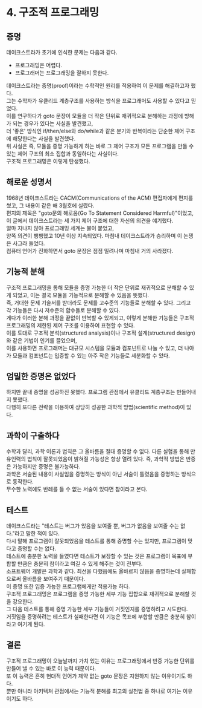 # 4. 구조적 프로그래밍

## 증명
데이크스트라가 초기에 인식한 문제는 다음과 같다.
 - 프로그래밍은 어렵다.
 - 프로그래머는 프로그래밍을 잘하지 못한다.

데이크스트라는 증명(proof)이라는 수학적인 원리를 적용하여 이 문제를 해결하고자 했다.  
그는 수학자가 유클리드 계층구조를 사용하는 방식을 프로그래머도 사용할 수 있다고 믿었다.  
이를 연구하다가 goto 문장이 모듈을 더 작은 단위로 재귀적으로 분해하는 과정에 방해가 되는 경우가 있다는 사실을 발견했고,   
더 '좋은' 방식인 if/then/else와 do/while과 같은 분기와 반복이라는 단순한 제어 구조에 해당한다는 사실을 발견했다.  
위 사실은 즉, 모듈을 증명 가능하게 하는 바로 그 제어 구조가 모든 프로그램을 만들 수 있는 제어 구조의 최소 집합과 동일하다는 사실이다.  
구조적 프로그래밍은 이렇게 탄생했다.  

## 해로운 성명서
1968년 데이크스트라는 CACM(Communications of the ACM) 편집자에게 편지를 썼고, 그 내용이 같은 해 3월호에 실렸다.  
편지의 제목은 "goto문의 해로움(Go To Statement Considered Harmful)"이었고,  
이 글에서 데이크스트라는 세 가지 제어 구조에 대한 자신의 의견을 얘기했다.  
얼마 지나지 않아 프로그래밍 세계는 불이 붙었고,  
양쪽 의견이 팽팽했고 10년 이상 지속되었다. 마침내 데이크스트라가 승리하며 이 논쟁은 사그라 들었다.  
컴퓨터 언어가 진화하면서 goto 문장은 점점 밀려나며 마침내 거의 사라졌다.  

## 기능적 분해
구조적 프로그래밍을 통해 모듈을 증명 가능한 더 작은 단위로 재귀적으로 분해할 수 있게 되었고, 이는 결국 모듈을 기능적으로 분해할 수 있음을 뜻했다.  
즉, 거대한 문제 기술서를 받더라도 문제를 고수준의 기능들로 분해할 수 있다. 그리고 각 기능들은 다시 저수준의 함수들로 분해할 수 있다.  
게다가 이러한 분해 과정을 끝없이 반복할 수 있게되고, 이렇게 분해한 기능들은 구조적 프로그래밍의 제한된 제어 구조를 이용하여 표현할 수 있다.  
이를 토대로 구조적 분석(structured analysis)이나 구조적 설계(structured design)와 같은 기법이 인기를 끌었으며,  
이를 사용하면 프로그래머는 대규모 시스템을 모듈과 컴포넌트로 나눌 수 있고, 더 나아가 모듈과 컴포넌트는 입증할 수 있는 아주 작은 기능들로 세분화할 수 있다.

## 엄밀한 증명은 없었다
하지만 끝내 증명을 성공하진 못했다. 프로그램 관점에서 유클리드 계층구조는 만들어내지 못했다.  
다행히 또다른 전략을 이용하여 상당히 성공한 과학적 방법(scientific method)이 있다.

## 과학이 구출하다  
수학과 달리, 과학 이론과 법칙은 그 올바름을 절대 증명할 수 없다. 다른 실험을 통해 만유인력의 법칙이 잘못되었음이 밝혀질 가능성은 항상 열려 있다. 
즉, 과학적 방법은 반증은 가능하지만 증명은 불가능하다.  
과학은 서술된 내용이 사실임을 증명하는 방식이 아닌 서술이 틀렸음을 증명하는 방식으로 동작한다.  
무수한 노력에도 반례를 들 수 없는 서술이 있다면 참이라고 본다.  

## 테스트
데이크스트라는 "테스트는 버그가 있음을 보여줄 뿐, 버그가 없음을 보여줄 수는 없다."라고 말한 적이 있다.  
다시 말해 프로그램이 잘못되었음을 테스트를 통해 증명할 수는 있지만, 프로그램이 맞다고 증명할 수는 없다.  
테스트에 충분한 노력을 들였다면 테스트가 보장할 수 있는 것은 프로그램이 목표에 부합할 만큼은 충분히 참이라고 여길 수 있게 해주는 것이 전부다.  
소프트웨어 개발은 과학과 같다. 최선을 다했음에도 올바르지 않음을 증명하는데 실패함으로써 올바름을 보여주기 때문이다.  
이 증명 또한 입증 가능한 프로그램에게만 적용가능 하다.  
구조적 프로그래밍은 프로그램을 증명 가능한 세부 기능 집합으로 재귀적으로 분해할 것을 강요한다.  
그 다음 테스트를 통해 증명 가능한 세부 기능들이 거짓인지를 증명하려고 시도한다.  
거짓임을 증명하려는 테스트가 실패한다면 이 기능은 목표에 부합할 만큼은 충분히 참이라고 여기게 된다.  

## 결론
구조적 프로그래밍이 오늘날까지 가치 있는 이유는 프로그래밍에서 반증 가능한 단위를 만들어 낼 수 있는 바로 이 능력 때문이다.  
또 이 능력은 흔히 현대적 언어가 제약 없는 goto 문장은 지원하지 않는 이유이기도 하다.  
뿐만 아니라 아키텍처 관점에서는 기능적 분해를 최고의 실천법 중 하나로 여기는 이유이기도 하다.

